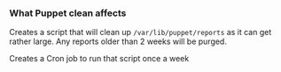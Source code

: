 ### What Puppet clean affects

Creates a script that will clean up `/var/lib/puppet/reports` as it can get rather large. Any reports older than 2 weeks will be purged.

Creates a Cron job to run that script once a week
